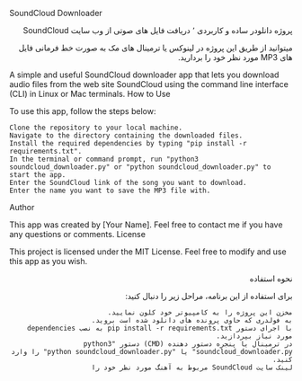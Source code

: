 SoundCloud Downloader
<div dir="rtl">

پروژه دانلودر ساده و کاربردی ٬ دریافت فایل های صوتی از وب سایت SoundCloud

میتوانید از طریق این پروژه در لینوکس یا ترمینال های مک به صورت خط فرمانی فایل های MP3 مورد نظر خود را بردارید.
</div><div dir="ltr">

A simple and useful SoundCloud downloader app that lets you download audio files from the web site SoundCloud using the command line interface (CLI) in Linux or Mac terminals.
How to Use

To use this app, follow the steps below:

    Clone the repository to your local machine.
    Navigate to the directory containing the downloaded files.
    Install the required dependencies by typing "pip install -r requirements.txt".
    In the terminal or command prompt, run "python3 soundcloud_downloader.py" or "python soundcloud_downloader.py" to start the app.
    Enter the SoundCloud link of the song you want to download.
    Enter the name you want to save the MP3 file with.

Author

This app was created by [Your Name]. Feel free to contact me if you have any questions or comments.
License

This project is licensed under the MIT License. Feel free to modify and use this app as you wish.
</div><div dir="rtl">
نحوه استفاده

برای استفاده از این برنامه، مراحل زیر را دنبال کنید:

    مخزن این پروژه را به کامپیوتر خود کلون نمایید.
    به فولدری که حاوی پرونده های دانلود شده است بروید.
    با اجرای دستور pip install -r requirements.txt به نصب dependencies مورد نیاز بپردازید.
    در ترمینال یا پنجره دستور دهنده (CMD) دستور "python3 soundcloud_downloader.py" یا "python soundcloud_downloader.py" را وارد کنید.
    لینک سایت SoundCloud مربوط به آهنگ مورد نظر خود را
